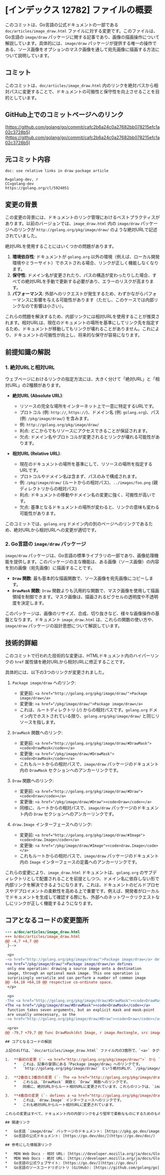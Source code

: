 # [インデックス 12782] ファイルの概要

このコミットは、Go言語の公式ドキュメントの一部である `doc/articles/image_draw.html` ファイルに対する変更です。このファイルは、Go言語の `image/draw` パッケージに関する記事であり、画像の描画操作について解説しています。具体的には、`image/draw` パッケージが提供する唯一の操作である、ソース画像をオプションのマスク画像を通して宛先画像に描画する方法について説明しています。

## コミット

このコミットは、`doc/articles/image_draw.html` 内のリンクを絶対パスから相対パスに変更することで、ドキュメントの可搬性と保守性を向上させることを目的としています。

## GitHub上でのコミットページへのリンク

[https://github.com/golang/go/commit/cafc2b6a24c0a27682bb078215efc1a02c3728b5](https://github.com/golang/go/commit/cafc2b6a24c0a27682bb078215efc1a02c3728b5)

## 元コミット内容

```
doc: use relative links in draw package article

R=golang-dev, r
CC=golang-dev
https://golang.org/cl/5924051
```

## 変更の背景

この変更の背景には、ドキュメントのリンク管理におけるベストプラクティスがあります。以前のバージョンでは、`image_draw.html` 内の `image/draw` パッケージへのリンクが `http://golang.org/pkg/image/draw/` のような絶対URLで記述されていました。

絶対URLを使用することにはいくつかの問題があります。

1.  **環境依存性**: ドキュメントが `golang.org` 以外の環境（例えば、ローカル開発環境やミラーサイト）でホストされる場合、リンクが正しく機能しなくなります。
2.  **保守性**: ドメイン名が変更されたり、パスの構造が変わったりした場合、すべての絶対URLを手動で更新する必要があり、エラーのリスクが高まります。
3.  **パフォーマンス**: 外部へのリクエストが発生するため、わずかながらパフォーマンスに影響を与える可能性があります（ただし、このケースでは内部リンクなので影響は小さい）。

これらの問題を解決するため、内部リンクには相対URLを使用することが推奨されます。相対URLは、現在のドキュメントの場所を基準にしてリンク先を指定するため、ドキュメントが移動してもリンクが壊れることがありません。これにより、ドキュメントの可搬性が向上し、将来的な保守が容易になります。

## 前提知識の解説

### 1. 絶対URLと相対URL

ウェブページにおけるリンクの指定方法には、大きく分けて「絶対URL」と「相対URL」の2種類があります。

*   **絶対URL (Absolute URL)**:
    *   リソースの完全な場所をインターネット上で一意に特定するURLです。
    *   プロトコル (例: `http://`, `https://`)、ドメイン名 (例: `golang.org`)、パス (例: `/pkg/image/draw/`) を含みます。
    *   例: `http://golang.org/pkg/image/draw/`
    *   利点: どこからでもリソースにアクセスできることが保証されます。
    *   欠点: ドメイン名やプロトコルが変更されるとリンクが壊れる可能性があります。

*   **相対URL (Relative URL)**:
    *   現在のドキュメントの場所を基準にして、リソースの場所を指定するURLです。
    *   プロトコルやドメイン名は含まず、パスのみで構成されます。
    *   例: `/pkg/image/draw/` (ルートからの相対パス)、`../images/foo.png` (親ディレクトリからの相対パス)
    *   利点: ドキュメントの移動やドメイン名の変更に強く、可搬性が高いです。
    *   欠点: 基準となるドキュメントの場所が変わると、リンクの意味も変わる可能性があります。

このコミットでは、`golang.org` ドメイン内の別のページへのリンクであるため、絶対URLから相対URLへの変更が適切です。

### 2. Go言語の `image/draw` パッケージ

`image/draw` パッケージは、Go言語の標準ライブラリの一部であり、画像処理機能を提供します。このパッケージの主な機能は、ある画像（ソース画像）の内容を別の画像（宛先画像）に描画することです。

*   **`Draw` 関数**: 最も基本的な描画関数で、ソース画像を宛先画像にコピーします。
*   **`DrawMask` 関数**: `Draw` 関数よりも汎用的な関数で、マスク画像を使用して描画領域を制御できます。マスク画像は、描画されるピクセルの透明度や不透明度を決定します。

このパッケージは、画像のリサイズ、合成、切り抜きなど、様々な画像操作の基盤となります。ドキュメント `image_draw.html` は、これらの関数の使い方や、`image/draw` パッケージの設計思想について解説しています。

## 技術的詳細

このコミットで行われた技術的な変更は、HTMLドキュメント内のハイパーリンクの `href` 属性値を絶対URLから相対URLに修正することです。

具体的には、以下の3つのリンクが変更されました。

1.  `Package image/draw` へのリンク:
    *   変更前: `<a href="http://golang.org/pkg/image/draw/">Package image/draw</a>`
    *   変更後: `<a href="/pkg/image/draw/">Package image/draw</a>`
    *   これは、ルートディレクトリ (`/`) からの相対パスです。`golang.org` ドメイン内でホストされている限り、`golang.org/pkg/image/draw/` と同じリソースを指します。

2.  `DrawMask` 関数へのリンク:
    *   変更前: `<a href="http://golang.org/pkg/image/draw/#DrawMask"><code>DrawMask</code></a>`
    *   変更後: `<a href="/pkg/image/draw/#DrawMask"><code>DrawMask</code></a>`
    *   これもルートからの相対パスで、`image/draw` パッケージのドキュメント内の `DrawMask` セクションへのアンカーリンクです。

3.  `Draw` 関数へのリンク:
    *   変更前: `<a href="http://golang.org/pkg/image/draw/#Draw"><code>Draw</code></a>`
    *   変更後: `<a href="/pkg/image/draw/#Draw"><code>Draw</code></a>`
    *   同様に、ルートからの相対パスで、`image/draw` パッケージのドキュメント内の `Draw` セクションへのアンカーリンクです。

4.  `draw.Image` インターフェースへのリンク:
    *   変更前: `<a href="http://golang.org/pkg/image/draw/#Image"><code>draw.Image</code></a>`
    *   変更後: `<a href="/pkg/image/draw/#Image"><code>draw.Image</code></a>`
    *   これもルートからの相対パスで、`image/draw` パッケージのドキュメント内の `Image` インターフェースの定義へのアンカーリンクです。

これらの変更により、`image_draw.html` ドキュメントは、`golang.org` のサブディレクトリとして配置されることを前提としつつ、ドメイン名に依存しない形で内部リンクを解決できるようになります。これは、ドキュメントのビルドプロセスやデプロイメントの柔軟性を高める上で重要です。例えば、開発者がローカルでドキュメントを生成して確認する際にも、外部へのネットワークリクエストなしにリンクが正しく機能するようになります。

## コアとなるコードの変更箇所

```diff
--- a/doc/articles/image_draw.html
+++ b/doc/articles/image_draw.html
@@ -4,7 +4,7 @@
 }-->
 
 <p>
-<a href="http://golang.org/pkg/image/draw/">Package image/draw</a> defines
+<a href="/pkg/image/draw/">Package image/draw</a> defines
 only one operation: drawing a source image onto a destination
 image, through an optional mask image. This one operation is
 surprisingly versatile and can perform a number of common image
@@ -64,10 +64,10 @@ respective co-ordinate space.
 </p>
 
 <p>
-The <a href="http://golang.org/pkg/image/draw/#DrawMask"><code>DrawMask</code></a>
+The <a href="/pkg/image/draw/#DrawMask"><code>DrawMask</code></a>
 function takes seven arguments, but an explicit mask and mask-point
 are usually unnecessary, so the
-<a href="http://golang.org/pkg/image/draw/#Draw"><code>Draw</code></a> function takes five:\n+<a href="/pkg/image/draw/#Draw"><code>Draw</code></a> function takes five:\n </p>
 
 <pre>
@@ -79,7 +79,7 @@ func DrawMask(dst Image, r image.Rectangle, src image.Image, sp image.Point,\n \n <p>\n The destination image must be mutable, so the image/draw package\n-defines a <a href="http://golang.org/pkg/image/draw/#Image"><code>draw.Image</code></a>\n+defines a <a href="/pkg/image/draw/#Image"><code>draw.Image</code></a>\n interface which has a <code>Set</code> method.\n </p>\n \n```

## コアとなるコードの解説

上記のdiffは、`doc/articles/image_draw.html` ファイル内の3箇所で、`<a>` タグの `href` 属性が変更されていることを示しています。

1.  **最初の変更 (`- <a href="http://golang.org/pkg/image/draw/">` から `+ <a href="/pkg/image/draw/">`)**:
    *   これは、記事の冒頭にある「Package image/draw」へのリンクです。
    *   `http://golang.org/pkg/image/draw/` という絶対URLが、`/pkg/image/draw/` というルート相対URLに変更されています。これにより、このドキュメントがどのドメインでホストされても、Go言語の公式パッケージドキュメントの `image/draw` セクションへのリンクが正しく機能するようになります。

2.  **2番目と3番目の変更 (`- The <a href="http://golang.org/pkg/image/draw/#DrawMask">` と `- <a href="http://golang.org/pkg/image/draw/#Draw">` から `+ The <a href="/pkg/image/draw/#DrawMask">` と `+ <a href="/pkg/image/draw/#Draw">`)**:
    *   これらは、`DrawMask` 関数と `Draw` 関数へのリンクです。
    *   同様に、絶対URLからルート相対URLに変更されています。これらのリンクは、`image/draw` パッケージのドキュメント内の特定のセクション（アンカー）を指しています。相対パスにすることで、ドキュメントの可搬性が保たれます。

3.  **4番目の変更 (`- defines a <a href="http://golang.org/pkg/image/draw/#Image">` から `+ defines a <a href="/pkg/image/draw/#Image">`)**:
    *   これは、`draw.Image` インターフェースへのリンクです。
    *   これも絶対URLからルート相対URLに変更されています。

これらの変更はすべて、ドキュメント内の内部リンクをより堅牢で柔軟なものにするためのものです。ウェブサイトの構造やドメイン名が将来変更された場合でも、これらのリンクは引き続き有効であり、手動での修正作業を不要にします。これは、大規模なドキュメントセットを管理する上で非常に重要な改善点です。

## 関連リンク

*   Go言語 `image/draw` パッケージのドキュメント: [https://pkg.go.dev/image/draw](https://pkg.go.dev/image/draw)
*   Go言語の公式ドキュメント: [https://go.dev/doc/](https://go.dev/doc/)

## 参考にした情報源リンク

*   MDN Web Docs - 相対 URL: [https://developer.mozilla.org/ja/docs/Glossary/Relative_URL](https://developer.mozilla.org/ja/docs/Glossary/Relative_URL)
*   MDN Web Docs - 絶対 URL: [https://developer.mozilla.org/ja/docs/Glossary/Absolute_URL](https://developer.mozilla.org/ja/docs/Glossary/Absolute_URL)
*   Go言語の公式ウェブサイト: [https://go.dev/](https://go.dev/)
*   Go言語のソースコードリポジトリ (GitHub): [https://github.com/golang/go](https://github.com/golang/go)

